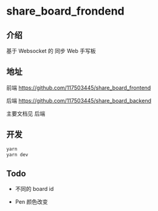 # share_board_frondend

## 介绍

基于 Websocket 的 同步 Web 手写板

## 地址

前端 <https://github.com/117503445/share_board_frontend>

后端 <https://github.com/117503445/share_board_backend>

主要文档见 后端

## 开发

```sh
yarn
yarn dev
```

## Todo

- 不同的 board id

- Pen 颜色改变
